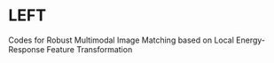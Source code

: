 # LEFT
Codes for Robust Multimodal Image Matching based on Local Energy-Response Feature Transformation
